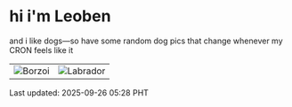 # hi i'm Leoben

and i like dogs—so have some random dog pics that change whenever my CRON feels like it

|  |  |
|--------|----------|
| ![Borzoi](https://random-dog-vercel.vercel.app/api/random-borzoi?v=1758835700) | ![Labrador](https://random-dog-vercel.vercel.app/api/random-labrador?v=1758835700) |

Last updated: 2025-09-26 05:28 PHT
